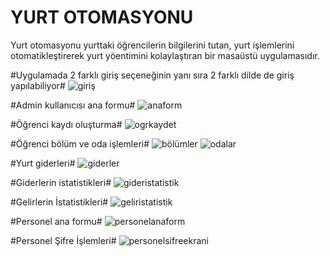 # YURT OTOMASYONU
Yurt otomasyonu yurttaki öğrencilerin bilgilerini tutan, yurt işlemlerini otomatikleştirerek yurt yöentimini kolaylaştıran bir masaüstü uygulamasıdır.

#Uygulamada 2 farklı giriş seçeneğinin yanı sıra 2 farklı dilde de giriş yapılabiliyor#
![giriş](https://github.com/soneryesilay/Yurt_Otomasyonu/assets/122547220/01f6bed8-b585-48cf-bbbe-f68c987c98f6)

#Admin kullanıcısı ana formu#
![anaform](https://github.com/soneryesilay/Yurt_Otomasyonu/assets/122547220/fdb725ab-bd4b-4332-a448-b61901bee42c)

#Öğrenci kaydı oluşturma#
![ogrkaydet](https://github.com/soneryesilay/Yurt_Otomasyonu/assets/122547220/9e6e3c08-412a-4a53-acfa-b44472102b97)

#Öğrenci bölüm ve oda işlemleri#
![bölümler](https://github.com/soneryesilay/Yurt_Otomasyonu/assets/122547220/7efaa565-ab61-48dc-82e1-6436fee89cff)
![odalar](https://github.com/soneryesilay/Yurt_Otomasyonu/assets/122547220/c87bc96e-45b1-41ba-bb64-8a0ebb068562)

#Yurt giderleri#
![giderler](https://github.com/soneryesilay/Yurt_Otomasyonu/assets/122547220/d738bc5c-ba44-4bbd-9341-dc3e0f02a67e)

#Giderlerin istatistikleri#
![gideristatistik](https://github.com/soneryesilay/Yurt_Otomasyonu/assets/122547220/7776564f-df21-4fa2-8c0a-2ecbcf92be7d)


#Gelirlerin İstatistikleri#
![geliristatistik](https://github.com/soneryesilay/Yurt_Otomasyonu/assets/122547220/b6aa8bcb-bdc5-45c0-94df-887ad79c6765)

#Personel ana formu#
![personelanaform](https://github.com/soneryesilay/Yurt_Otomasyonu/assets/122547220/ba23b5d8-7626-41f9-84f1-2b73675b4d38)

#Personel Şifre İşlemleri#
![personelsifreekrani](https://github.com/soneryesilay/Yurt_Otomasyonu/assets/122547220/40cb4fdb-53c5-4e61-81fd-2699d339c813)
